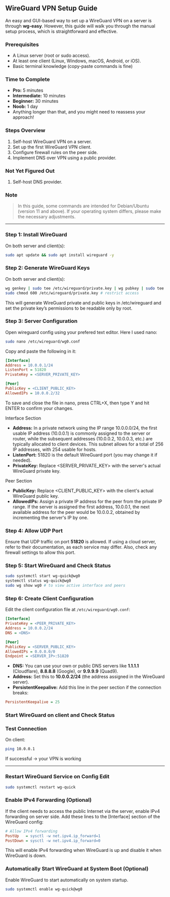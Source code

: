 ## WireGuard VPN Setup Guide

An easy and GUI-based way to set up a WireGuard VPN on a server is through **wg-easy**. However, this guide will walk you through the manual setup process, which is straightforward and effective.

### Prerequisites
- A Linux server (root or sudo access).
- At least one client (Linux, Windows, macOS, Android, or iOS).
- Basic terminal knowledge (copy-paste commands is fine)

### Time to Complete
- **Pro:** 5 minutes
- **Intermediate:** 10 minutes
- **Beginner:** 30 minutes
- **Noob:** 1 day
- Anything longer than that, and you might need to reassess your approach!

### Steps Overview
1. Self-host WireGuard VPN on a server.
2. Set up the first WireGuard VPN client.
3. Configure firewall rules on the peer side.
4. Implement DNS over VPN using a public provider.

### Not Yet Figured Out
1. Self-host DNS provider.

### Note
> In this guide, some commands are intended for Debian/Ubuntu (version 11 and above). If your operating system differs, please make the necessary adjustments.

---

### Step 1: Install WireGuard
On both server and client(s):
```bash
sudo apt update && sudo apt install wireguard -y
```

### Step 2: Generate WireGuard Keys
On both server and client(s):
```bash
wg genkey | sudo tee /etc/wireguard/private.key | wg pubkey | sudo tee /etc/wireguard/public.key
sudo chmod 600 /etc/wireguard/private.key # restrict access
```
This will generate WireGuard private and public keys in /etc/wireguard and set the private key’s permissions to be readable only by root.

### Step 3: Server Configuration
Open wireguard config using your prefered text editor. Here I used nano:
```bash
sudo nano /etc/wireguard/wg0.conf
```
Copy and paste the following in it:
```ini
[Interface]
Address = 10.0.0.1/24
ListenPort = 51820
PrivateKey = <SERVER_PRIVATE_KEY>

[Peer]
PublicKey = <CLIENT_PUBLIC_KEY>
AllowedIPs = 10.0.0.2/32
```
To save and close the file in nano, press CTRL+X, then type Y and hit ENTER to confirm your changes.

Interface Section
- **Address:** In a private network using the IP range 10.0.0.0/24, the first usable IP address (10.0.0.1) is commonly assigned to the server or router, while the subsequent addresses (10.0.0.2, 10.0.0.3, etc.) are typically allocated to client devices. This subnet allows for a total of 256 IP addresses, with 254 usable for hosts.
- **ListenPort:** 51820 is the default WireGuard port (you may change it if needed).
- **PrivateKey:** Replace <SERVER_PRIVATE_KEY> with the server's actual WireGuard private key.

Peer Section
- **PublicKey:** Replace <CLIENT_PUBLIC_KEY> with the client's actual WireGuard public key.
- **AllowedIPs:** Assign a private IP address for the peer from the private IP range. If the server is assigned the first address, 10.0.0.1, the next available address for the peer would be 10.0.0.2, obtained by incrementing the server's IP by one.


### Step 4: Allow UDP Port
Ensure that UDP traffic on port **51820** is allowed. If using a cloud server, refer to their documentation, as each service may differ. Also, check any firewall settings to allow this port.

### Step 5: Start WireGuard and Check Status
```bash
sudo systemctl start wg-quick@wg0
systemctl status wg-quick@wg0
sudo wg show wg0 # to view active interface and peers
```

### Step 6: Create Client Configuration
Edit the client configuration file at `/etc/wireguard/wg0.conf`:
```ini
[Interface]
PrivateKey = <PEER_PRIVATE_KEY>
Address = 10.0.0.2/24
DNS = <DNS>

[Peer]
PublicKey = <SERVER_PUBLIC_KEY>
AllowedIPs = 0.0.0.0/0
Endpoint = <SERVER_IP>:51820
```
- **DNS:** You can use your own or public DNS servers like **1.1.1.1** (Cloudflare), **8.8.8.8** (Google), or **9.9.9.9** (Quad9).
- **Address:** Set this to **10.0.0.2/24** (the address assigned in the WireGuard server).
- **PersistentKeepalive:** Add this line in the peer section if the connection breaks:
```ini
PersistentKeepalive = 25
```
### Start WireGuard on client and Check Status

### Test Connection
On client:
```bash
ping 10.0.0.1
```
If successful → your VPN is working

---

### Restart WireGuard Service on Config Edit
```bash
sudo systemctl restart wg-quick
```

### Enable IPv4 Forwarding (Optional)
If the client needs to access the public Internet via the server, enable IPv4 forwarding on server side.
Add these lines to the [Interface] section of the WireGuard config:
```ini
# Allow IPv4 forwarding
PostUp   = sysctl -w net.ipv4.ip_forward=1
PostDown = sysctl -w net.ipv4.ip_forward=0
```
This will enable IPv4 forwarding when WireGuard is up and disable it when WireGuard is down.

### Automatically Start WireGuard at System Boot (Optional)
Enable WireGuard to start automatically on system startup.
```bash
sudo systemctl enable wg-quick@wg0
```
